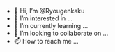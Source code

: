 - 👋 Hi, I’m @Ryougenkaku
- 👀 I’m interested in ...
- 🌱 I’m currently learning ...
- 💞️ I’m looking to collaborate on ...
- 📫 How to reach me ...

<!---
Ryougenkaku/Ryougenkaku is a ✨ special ✨ repository because its `README.md` (this file) appears on your GitHub profile.
You can click the Preview link to take a look at your changes.
--->
